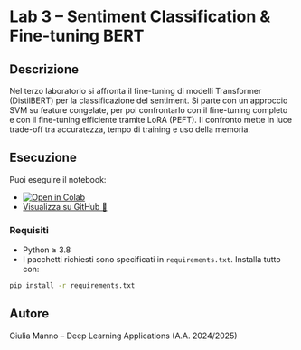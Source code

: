 # Lab 3 – Sentiment Classification & Fine-tuning BERT

## Descrizione

Nel terzo laboratorio si affronta il fine-tuning di modelli Transformer (DistilBERT) per la classificazione del sentiment. Si parte con un approccio SVM su feature congelate, per poi confrontarlo con il fine-tuning completo e con il fine-tuning efficiente tramite LoRA (PEFT). Il confronto mette in luce trade-off tra accuratezza, tempo di training e uso della memoria.

## Esecuzione

Puoi eseguire il notebook:

- [![Open in Colab](https://colab.research.google.com/assets/colab-badge.svg)](https://colab.research.google.com/github/giuliamanno16/DLAppl_lab25/blob/main/Lab3-Transformers.ipynb)
- [Visualizza su GitHub 🔗](https://github.com/giuliamanno16/DLAppl_lab25/blob/main/Lab3-Transformers.ipynb)

### Requisiti

- Python ≥ 3.8
- I pacchetti richiesti sono specificati in `requirements.txt`. Installa tutto con:

```bash
pip install -r requirements.txt
```

## Autore

Giulia Manno – Deep Learning Applications (A.A. 2024/2025)
